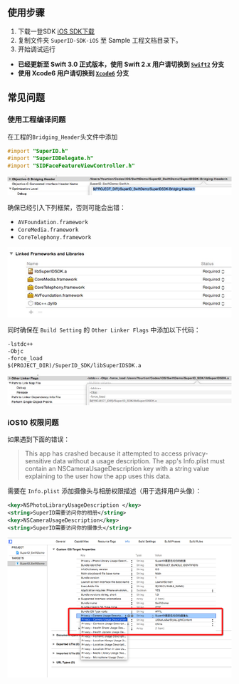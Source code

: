 ## 使用步骤

1. 下载一登SDK [iOS SDK下载](https://github.com/SuperID/superid-ios-sdk/archive/master.zip)
2. 复制文件夹 `SuperID-SDK-iOS` 至 Sample 工程文档目录下。
3. 开始调试运行

- **已经更新至 Swift 3.0 正式版本，使用 Swift 2.x 用户请切换到 [`Swift2`](https://github.com/SuperID/superid-swift-sample/tree/Swift2) 分支**
- **使用 Xcode6 用户请切换到 [`Xcode6`](https://github.com/SuperID/superid-swift-sample/tree/Xcode6) 分支**

## 常见问题

### 使用工程编译问题

在工程的```Bridging_Header```头文件中添加

```objective-c
#import "SuperID.h"
#import "SuperIDDelegate.h"
#import "SIDFaceFeatureViewController.h"
```

![](ScreenShot/Header.JPG)

确保已经引入下列框架，否则可能会出错：

- `AVFoundation.framework`
- `CoreMedia.framework`
- `CoreTelephony.framework`

![](ScreenShot/Frameworks.JPG)

同时确保在 `Build Setting` 的 `Other Linker Flags` 中添加以下代码：

```
-lstdc++
-Objc
-force_load
$(PROJECT_DIR)/SuperID_SDK/libSuperIDSDK.a
```

![](ScreenShot/LinkFlag.JPG)



### iOS10 权限问题

如果遇到下面的错误：

> This app has crashed because it attempted to access privacy-sensitive data without a usage description. The app's Info.plist must contain an NSCameraUsageDescription key with a string value explaining to the user how the app uses this data.

需要在 `Info.plist` 添加摄像头与相册权限描述（用于选择用户头像）：

```xml
<key>NSPhotoLibraryUsageDescription </key>
<string>SuperID需要访问你的相册</string>
<key>NSCameraUsageDescription</key>
<string>SuperID需要访问你的摄像头</string>
```

![](ScreenShot/ios10.png)

